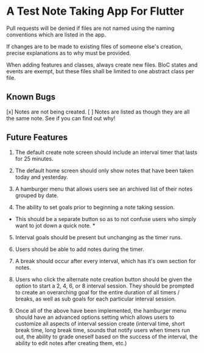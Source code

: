 # A Test Note Taking App For Flutter

Pull requests will be denied if files are not named using the naming conventions which are listed in the app.

If changes are to be made to existing files of someone else's creation, precise explanations as to why must be provided.

When adding features and classes, always create new files. BloC states and events are exempt, but these files shall be limited to one abstract class per file.

## Known Bugs
[x] Notes are not being created.
[ ] Notes are listed as though they are all the same note. See if you can find out why!

## Future Features 

1. The default create note screen should include an interval timer that lasts for 25 minutes. 

2. The default home screen should only show notes that have been taken today and yesterday.

3. A hamburger menu that allows users see an archived list of their notes grouped by date.

4. The ability to set goals prior to beginning a note taking session. 
* This should be a separate button so as to not confuse users who simply want to jot down a quick note. *

5. Interval goals should be present but unchanging as the timer runs. 

6. Users should be able to add notes during the timer.

7. A break should occur after every interval, which has it's own section for notes.

8. Users who click the alternate note creation button should be given the option to start a 2, 4, 6, or 8 interval session. They should be prompted to create an overarching goal for the entire duration of all timers / breaks, as well as sub goals for each particular interval session.

9. Once all of the above have been implemented, the hamburger menu should have an advanced options setting which allows users to customize all aspects of interval session create (interval time, short break time, long break time, sounds that notify users when timers run out, the ability to grade oneself based on the success of the interval, the ability to edit notes after creating them, etc.)
